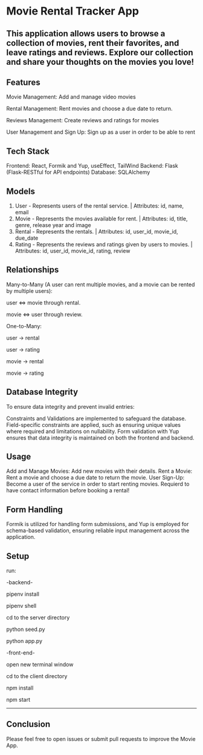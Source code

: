 # Movie Rental Tracker App

This application allows users to browse a collection of movies, rent their favorites, and leave ratings and reviews. Explore our collection and share your thoughts on the movies you love!
---

## Features

Movie Management: Add and manage video movies

Rental Management: Rent movies and choose a due date to return.

Reviews Management: Create reviews and ratings for movies 

User Management and Sign Up: Sign up as a user in order to be able to rent


## Tech Stack
Frontend: React, Formik and Yup, useEffect, TailWind
Backend: Flask (Flask-RESTful for API endpoints)
Database: SQLAlchemy


## Models
1.	User - Represents users of the rental service.
|	Attributes: id, name, email
2.	Movie - Represents the movies available for rent.
|	Attributes: id, title, genre, release year and image
3.	Rental - Represents the rentals.
|	Attributes: id, user_id, movie_id, due_date
4.	Rating - Represents the reviews and ratings given by users to movies.
|	Attributes: id, user_id, movie_id, rating, review


## Relationships

Many-to-Many (A user can rent multiple movies, and a movie can be rented by multiple users):


user ⇔ movie through rental.

movie ⇔ user through review.



One-to-Many:


user → rental

user → rating

movie → rental

movie → rating


## Database Integrity

To ensure data integrity and prevent invalid entries:

Constraints and Validations are implemented to safeguard the database.
Field-specific constraints are applied, such as ensuring unique values where required and limitations on nullability.
Form validation with Yup ensures that data integrity is maintained on both the frontend and backend.

## Usage
Add and Manage Movies: Add new movies with their details.
Rent a Movie: Rent a movie and choose a due date to return the movie.
User Sign-Up: Become a user of the service in order to start renting movies. Requierd to have contact information before booking a rental!

## Form Handling
Formik is utilized for handling form submissions, and Yup is employed for schema-based validation, ensuring reliable input management across the application.

## Setup

run:

-backend-

pipenv install

pipenv shell

cd to the server directory

python seed.py

python app.py

-front-end-

open new terminal window

cd to the client directory

npm install

npm start

---

## Conclusion

Please feel free to open issues or submit pull requests to improve the Movie App.